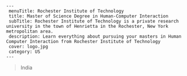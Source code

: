 
    ---
     menuTitle: Rochester Institute of Technology
     title: Master of Science Degree in Human-Computer Interaction
     subTitle: Rochester Institute of Technology is a private research university in the town of Henrietta in the Rochester, New York metropolitan area.
     description: Learn everything about pursuing your masters in Human Computer Interaction from Rochester Institute of Technology
     cover: logo.jpg
     category: US
    ---

   >India